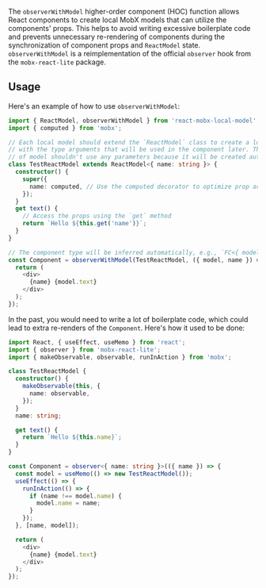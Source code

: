 The `observerWithModel` higher-order component (HOC) function allows React components to create local MobX models that can utilize the components' props. This helps to avoid writing excessive boilerplate code and prevents unnecessary re-rendering of components during the synchronization of component props and `ReactModel` state. `observerWithModel` is a reimplementation of the official `observer` hook from the `mobx-react-lite` package.

## Usage

Here's an example of how to use `observerWithModel`:

```ts
import { ReactModel, observerWithModel } from 'react-mobx-local-model';
import { computed } from 'mobx';

// Each local model should extend the `ReactModel` class to create a local model for the component
// with the type arguments that will be used in the component later. The constructor of this kind
// of model shouldn't use any parameters because it will be created automatically like `new TestReactModel()`.
class TestReactModel extends ReactModel<{ name: string }> {
  constructor() {
    super({
      name: computed, // Use the computed decorator to optimize prop access if needed
    });
  }
  get text() {
    // Access the props using the `get` method
    return `Hello ${this.get('name')}`;
  }
}

// The component type will be inferred automatically, e.g., `FC<{ model: TestReactModel, name: string }>`
const Component = observerWithModel(TestReactModel, ({ model, name }) => {
  return (
    <div>
      {name} {model.text}
    </div>
  );
});
```

In the past, you would need to write a lot of boilerplate code, which could lead to extra re-renders of the `Component`. Here's how it used to be done:

```ts
import React, { useEffect, useMemo } from 'react';
import { observer } from 'mobx-react-lite';
import { makeObservable, observable, runInAction } from 'mobx';

class TestReactModel {
  constructor() {
    makeObservable(this, {
      name: observable,
    });
  }
  name: string;

  get text() {
    return `Hello ${this.name}`;
  }
}

const Component = observer<{ name: string }>(({ name }) => {
  const model = useMemo(() => new TestReactModel());
  useEffect(() => {
    runInAction(() => {
      if (name !== model.name) {
        model.name = name;
      }
    });
  }, [name, model]);

  return (
    <div>
      {name} {model.text}
    </div>
  );
});
```
